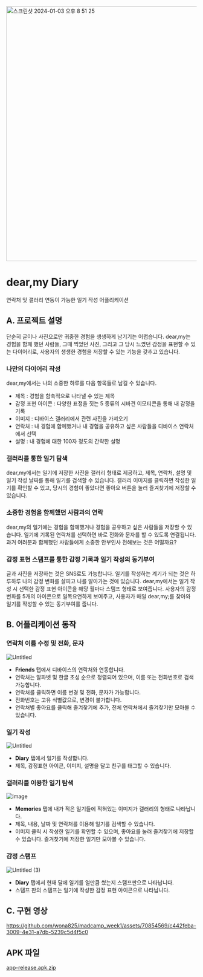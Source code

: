 
<img width="674" alt="스크린샷 2024-01-03 오후 8 51 25" src="https://github.com/wona825/madcamp_week1/assets/81519167/2842c16c-c822-4b9f-a094-b9a2be319581">

# dear,my Diary
연락처 및 갤러리 연동이 가능한 일기 작성 어플리케이션

## 

## A. 프로젝트 설명

단순히 글이나 사진으로만 귀중한 경험을 생생하게 남기기는 어렵습니다. dear,my는 경험을 함께 했던 사람들, 그때 찍었던 사진, 그리고 그 당시 느꼈던 감정을 표현할 수 있는 다이어리로, 사용자의 생생한 경험을 저장할 수 있는 기능을 갖추고 있습니다.


### 나만의 다이어리 작성
dear,my에서는 나의 소중한 하루를 다음 항목들로 남길 수 있습니다.
- 제목 : 경험을 함축적으로 나타낼 수 있는 제목
- 감정 표현 아이콘 : 다양한 표정을 짓는 5 종류의 시바견 이모티콘을 통해 내 감정을 기록
- 이미지 : 디바이스 갤러리에서 관련 사진을 가져오기
- 연락처 : 내 경험에 함께했거나 내 경험을 공유하고 싶은 사람들을 디바이스 연락처에서 선택
- 설명 : 내 경험에 대한 100자 정도의 간략한 설명

### 갤러리를 통한 일기 탐색
dear,my에서는 일기에 저장한 사진을 갤러리 형태로 제공하고, 제목, 연락처, 설명 및 일기 작성 날짜를 통해 일기를 검색할 수 있습니다.
갤러리 이미지를 클릭하면 작성한 일기를 확인할 수 있고, 당시의 경험이 좋았다면 좋아요 버튼을 눌러 즐겨찾기에 저장할 수 있습니다.

### 소중한 경험을 함께했던 사람과의 연락
dear,my의 일기에는 경험을 함께했거나 경험을 공유하고 싶은 사람들을 저장할 수 있습니다. 일기에 기록된 연락처를 선택하면 바로 전화와 문자를 할 수 있도록 연결됩니다. 
과거 여러분과 함께했던 사람들에게 소중한 안부인사 전해보는 것은 어떨까요?

### 감정 표현 스탬프를 통한 감정 기록과 일기 작성의 동기부여
글과 사진을 저장하는 것은 SNS로도 가능합니다. 일기를 작성하는 계기가 되는 것은 하루하루 나의 감정 변화를 살피고 나를 알아가는 것에 있습니다. 
dear,my에서는 일기 작성 시 선택한 감정 표현 아이콘을 해당 월마다 스탬프 형태로 보여줍니다.
사용자의 감정변화를 5개의 아이콘으로 일목요연하게 보여주고, 사용자가 매일 dear,my;를 찾아와 일기를 작성할 수 있는 동기부여를 줍니다.

## B. 어플리케이션 동작

### 연락처 이름 수정 및 전화, 문자
![Untitled](https://github.com/wona825/madcamp_week1/assets/81519167/469ada4b-8de3-442d-8646-6a658ff0b798)



- **Friends** 탭에서 디바이스의 연락처와 연동합니다.
- 연락처는 알파벳 및 한글 초성 순으로 정렬되어 있으며, 이름 또는 전화번호로 검색 가능합니다.
- 연락처를 클릭하면 이름 변경 및 전화, 문자가 가능합니다.
- 전화번호는 고유 식별값으로, 변경이 불가합니다.
- 연락처별 좋아요를 클릭해 즐겨찾기에 추가, 전체 연락처에서 즐겨찾기만 모아볼 수 있습니다.

### 일기 작성
![Untitled](https://github.com/wona825/madcamp_week1/assets/70854569/2b1d27eb-0292-4bed-a81b-0be372939315)

- **Diary** 탭에서 일기를 작성합니다.
- 제목, 감정표현 아이콘, 이미지, 설명을 달고 친구를 태그할 수 있습니다.

### 갤러리를 이용한 일기 탐색
![image](https://github.com/wona825/madcamp_week1/assets/70854569/30eecef4-245e-444c-8f8e-1a9c189f8aee)

- **Memories** 탭에 내가 적은 일기들에 적혀있는 이미지가 갤러리의 형태로 나타납니다.
- 제목, 내용, 날짜 및 연락처를 이용해 일기를 검색할 수 있습니다.
- 이미지 클릭 시 작성한 일기를 확인할 수 있으며, 좋아요를 눌러 즐겨찾기에 저장할 수 있습니다. 즐겨찾기에 저장한 일기만 모아볼 수 있습니다.

### 감정 스탬프
![Untitled (3)](https://github.com/wona825/madcamp_week1/assets/70854569/957d74f3-f270-4d89-8cdd-6d6f82395a9e)

- **Diary** 탭에서 현재 달에 일기를 얼만큼 썼는지 스탬프판으로 나타납니다.
- 스탬프 판의 스탬프는 일기에 작성한 감정 표현 아이콘으로 나타납니다.

## C. 구현 영상

https://github.com/wona825/madcamp_week1/assets/70854569/c442feba-3009-4e31-a7db-5239c5d4f5c0



## APK 파일
[app-release.apk.zip](https://github.com/wona825/madcamp_week1/files/13818417/app-release.apk.zip)
